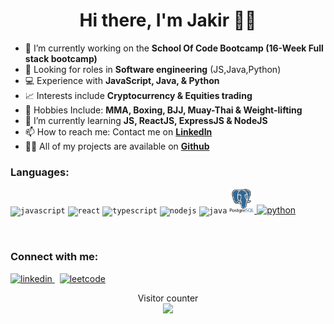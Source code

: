 <h1 align="center"> Hi there, I'm Jakir 👋🏽 </h1>


- 🔭 I’m currently working on the **School Of Code Bootcamp (16-Week Full stack bootcamp)** 
- 🤖 Looking for roles in **Software engineering** (JS,Java,Python)
- 💻 Experience with **JavaScript, Java, & Python**
- 📈 Interests include **Cryptocurrency & Equities trading**
- 🥋 Hobbies Include: **MMA, Boxing, BJJ, Muay-Thai & Weight-lifting**
- 🌱 I’m currently learning **JS, ReactJS, ExpressJS & NodeJS**
- 📫 How to reach me: Contact me on **[LinkedIn](https://www.linkedin.com/in/jakirashraf/)**
- 👨‍💻 All of my projects are available on **[Github](https://github.com/Jakir9?tab=repositories)**
 

<h3 align="left">Languages:</h3>
<p align="left">
  <a align="left">
<code><img src="https://cdn.jsdelivr.net/gh/devicons/devicon/icons/javascript/javascript-original.svg" alt="javascript" width="40" height="40"/></code>
<code><img src="https://cdn.jsdelivr.net/gh/devicons/devicon/icons/react/react-original.svg" alt="react" width="40" height="40"/></code>
<code><img src="https://cdn.jsdelivr.net/gh/devicons/devicon/icons/typescript/typescript-original.svg" alt="typescript" width="40" height="40"/></code>
<code><img src="https://cdn.jsdelivr.net/gh/devicons/devicon/icons/nodejs/nodejs-original.svg" alt="nodejs" width="40" height="40"/></code>
<code><img src="https://cdn.jsdelivr.net/gh/devicons/devicon/icons/java/java-original.svg" alt="java" width="40" height="40"/></code> 
    <a href="https://www.postgresql.org" target="_blank" rel="noreferrer"> <img src="https://raw.githubusercontent.com/devicons/devicon/master/icons/postgresql/postgresql-original-wordmark.svg" alt="postgresql" width="40" height="40"/> 
<img src="https://img.shields.io/badge/Python-FFD43B?style=for-the-badge&logo=python&logoColor=blue" alt="python">
</a> 

&nbsp; &nbsp; &nbsp; &nbsp; &nbsp; &nbsp; &nbsp;&nbsp; &nbsp; &nbsp; &nbsp; &nbsp; &nbsp; &nbsp; &nbsp; &nbsp; &nbsp; &nbsp; &nbsp; &nbsp; &nbsp; &nbsp; &nbsp; &nbsp; &nbsp; &nbsp; &nbsp; &nbsp; &nbsp; &nbsp; &nbsp; &nbsp; &nbsp; &nbsp; &nbsp; &nbsp; &nbsp; &nbsp; &nbsp; &nbsp; &nbsp; &nbsp; &nbsp; &nbsp; &nbsp; &nbsp; &nbsp;
 
<h3 align="left">Connect with me:</h3>
    
  <a href="https://www.linkedin.com/in/jakirashraf/" rel="nofollow noreferrer">
    <img src="https://img.shields.io/badge/LinkedIn-0077B5?style=for-the-badge&logo=linkedin&logoColor=white" alt="linkedin">
  </a> &nbsp; 
  <a href="https://leetcode.com/Jakir98/" rel="nofollow noreferrer">
    <img src="https://img.shields.io/badge/-LeetCode-FFA116?style=for-the-badge&logo=LeetCode&logoColor=black" alt="leetcode">
  </a>

<p align="center"> 
  Visitor counter<br>
  <img src="https://profile-counter.glitch.me/jakir9/count.svg" />
</p>
